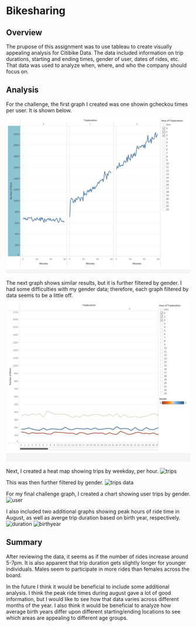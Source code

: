 # Bikesharing
## Overview
The prupose of this assignment was to use tableau to create visually appealing analysis for Citibike Data.  The data included information on trip durations, starting and ending times, gender of user, dates of rides, etc.  That data was used to analyze when, where, and who the company should focus on.

## Analysis
For the challenge, the first graph I created was one showin gcheckou times per user.  It is shown below. 
![checkout](https://github.com/heatherhutchinson211/bikesharing/blob/main/Screenshot%202023-03-08%20at%209.14.00%20PM.png)

The next graph shows similar results, but it is further filtered by gender.  I had some difficulties with my gender data; therefore, each graph filtered by data seems to be a little off. 
![gender](https://github.com/heatherhutchinson211/bikesharing/blob/main/Screenshot%202023-03-08%20at%209.13.53%20PM.png)

Next, I created a heat map showing trips by weekday, per hour.
![trips]()

This was then further filtered by gender.
![trips data]()

For my final challenge graph, I created a chart showing user trips by gender.  
![user]()

I also included two additional graphs showing peak hours of ride time in August, as well as averge trip duration based on birth year, respectively. 
![duration]()
![birthyear]()

## Summary
After reviewing the data, it seems as if the number of rides increase around 5-7pm.  It is also apparent that trip duration gets slightly longer for younger individuals.  Males seem to participate in more rides than females across the board.  

In the future I think it would be beneficial to include some additional analysis.  I think the peak ride times during august gave a lot of good information, but I would like to see how that data varies across different months of the year.  I also think it would be beneficial to analyze how average birth years differ upon different starting/ending locations to see which areas are appealing to different age groups. 
